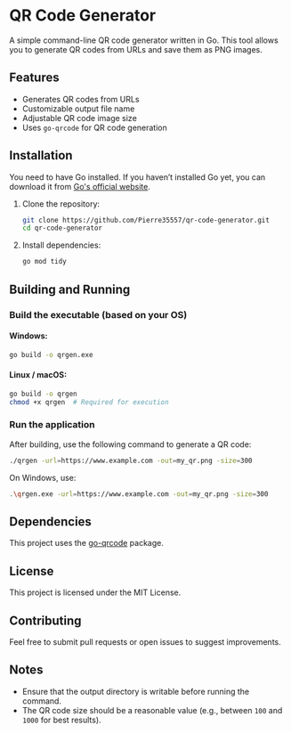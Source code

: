 # QR Code Generator

A simple command-line QR code generator written in Go. This tool allows you to generate QR codes from URLs and save them as PNG images.

## Features
- Generates QR codes from URLs
- Customizable output file name
- Adjustable QR code image size
- Uses `go-qrcode` for QR code generation

## Installation

You need to have Go installed. If you haven’t installed Go yet, you can download it from [Go's official website](https://go.dev/dl/).

1. Clone the repository:
   ```sh
   git clone https://github.com/Pierre35557/qr-code-generator.git
   cd qr-code-generator
   ```

2. Install dependencies:
   ```sh
   go mod tidy
   ```

## Building and Running

### Build the executable (based on your OS)

#### Windows:
   ```sh
   go build -o qrgen.exe
   ```

#### Linux / macOS:
   ```sh
   go build -o qrgen
   chmod +x qrgen  # Required for execution
   ```

### Run the application
After building, use the following command to generate a QR code:
   ```sh
   ./qrgen -url=https://www.example.com -out=my_qr.png -size=300
   ```
On Windows, use:
   ```sh
   .\qrgen.exe -url=https://www.example.com -out=my_qr.png -size=300
   ```

## Dependencies

This project uses the [go-qrcode](https://github.com/skip2/go-qrcode) package.

## License

This project is licensed under the MIT License.

## Contributing

Feel free to submit pull requests or open issues to suggest improvements.

## Notes

- Ensure that the output directory is writable before running the command.
- The QR code size should be a reasonable value (e.g., between `100` and `1000` for best results).
